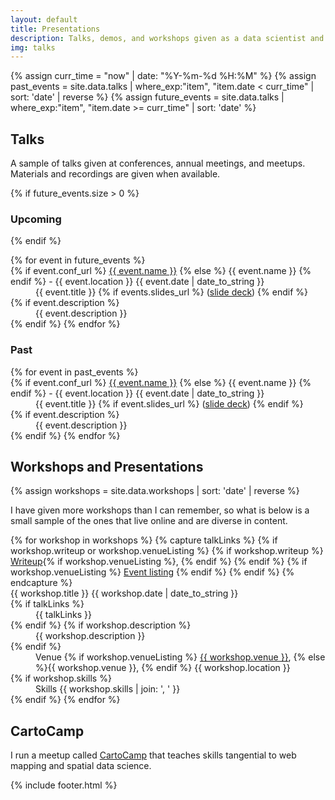 ```yaml
---
layout: default
title: Presentations
description: Talks, demos, and workshops given as a data scientist and educator
img: talks
---
```


{% assign curr_time = "now" | date: "%Y-%m-%d %H:%M" %}
{% assign past_events = site.data.talks | where_exp:"item", "item.date < curr_time" | sort: 'date' | reverse %}
{% assign future_events = site.data.talks | where_exp:"item", "item.date >= curr_time" | sort: 'date' %}

## [](#talks)Talks

A sample of talks given at conferences, annual meetings, and meetups. Materials and recordings are given when available.

{% if future_events.size > 0 %}
### [](#upcoming-confs)Upcoming
{% endif %}


<dl class="talk-list">
{% for event in future_events %}
    <dt>{% if event.conf_url %}
          <a href="{{ event.conf_url }}">{{ event.name }}</a>
        {% else %}
	  {{ event.name }}
        {% endif %}
	- {{ event.location }} <span class="talk-date">{{ event.date | date_to_string }}</span>
    </dt>
    <dd><span class="talk-title">{{ event.title }}</span>
        {% if events.slides_url %}
            (<a href="{{ event.slides_url }}">slide deck</a>)
        {% endif %}
    </dd>
    {% if event.description %}<dd>{{ event.description }}</dd>{% endif %}
{% endfor %}
</dl>

### [](#past-confs)Past

<dl class="talk-list">
{% for event in past_events %}
    <dt>{% if event.conf_url %}
          <a href="{{ event.conf_url }}">{{ event.name }}</a>
        {% else %}
	  {{ event.name }}
        {% endif %}
	- {{ event.location }} <span class="talk-date">{{ event.date | date_to_string }}</span>
    </dt>
    <dd><span class="talk-title">{{ event.title }}</span>
        {% if event.slides_url %}
	    (<a href="{{ event.slides_url }}">slide deck</a>)
        {% endif %}
    </dd>
    {% if event.description %}
        <dd>{{ event.description }}</dd>
    {% endif %}
{% endfor %}
</dl>

## [](#workshops)Workshops and Presentations

{% assign workshops = site.data.workshops | sort: 'date' | reverse %}

I have given more workshops than I can remember, so what is below is a small sample of the ones that live online and are diverse in content.

<dl class="talk-list">
{% for workshop in workshops %}
    {% capture talkLinks %}
      {% if workshop.writeup or workshop.venueListing %}
        {% if workshop.writeup %}
          <a href="{{ workshop.writeup }}">Writeup</a>{% if workshop.venueListing %}, {% endif %}
        {% endif %}
        {% if workshop.venueListing %}
          <a href="{{ workshop.venueListing }}">Event listing</a>
        {% endif %}
      {% endif %}
    {% endcapture %}
    <dt>
      {{ workshop.title }} <span class="talk-date">{{ workshop.date | date_to_string }}</span>
   </dt>
   {% if talkLinks %}
      <dd>{{ talkLinks }}</dd>
   {% endif %}
   {% if workshop.description %}
           <dd>{{ workshop.description }}</dd>
   {% endif %}
   <dd class="workshop-skills venue">
     <span class="workshop-meta-cat">Venue</span>
       {% if workshop.venueListing %}
         <a href="{{ workshop.venueListing }}">{{ workshop.venue }}</a>,
       {% else %}{{ workshop.venue }},
       {% endif %} {{ workshop.location }}
   </dd>
       {% if workshop.skills %}
         <dd class="workshop-skills"><span class="workshop-meta-cat">Skills</span> {{ workshop.skills | join: ', ' }}</dd>
       {% endif %}
{% endfor %}
</dl>

## [](#cartocamp)CartoCamp

I run a meetup called [CartoCamp](https://meetup.com/cartocamp/) that teaches skills tangential to web mapping and spatial data science.

{% include footer.html %}
